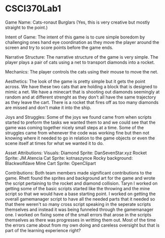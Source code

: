 # CSCI370Lab1
Game Name: 
Cats-ronaut Burglars
(Yes, this is very creative but mostly straight to the point.)

Intent of Game: 
The intent of this game is to cure simple boredom by challenging ones hand eye coordination as they move the player around the screen and try to score points before the game ends.

Narrative Structure: 
The narrative structure of the game is very simple. The player plays a pair of cats using a net to transport diamonds into a rocket.

Mechanics: 
The player controls the cats using their mouse to move the net.

Aesthetics: 
The look of the game is pretty simple but it gets the point across. We have these two cats that are holding a block that is designed to mimic a net. We have a minecart that is shooting out diamonds seemingly at random and at different strenght as they don't all have the same trajectory as they leave the cart. There is a rocket that fires off as too many diamonds are missed and don't make it into the ship.

Joys and Struggles:
Some of the joys we found came from when scripts started to preform the tasks we wanted them to and we could see that the game was coming together nicely small steps at a time.
Some of the struggles came from whenever the code was working fine but then not knowing where it needed to go in relation to the game objects or even the scene itself at times for what we wanted it to do.

Asset Attributions:
Visuals:
Diamond Sprite: DanSevenStar.xyz
Rocket Sprite: JM.Atencia
Cat Sprite: kotnaszynce
Rocky background: Blackwolfdave
Mine Cart Sprite: OpenClipart

Contributions: Both team members made significant contributions to the game. Rhett
found the sprites and background art for the game and wrote the script pertaining to the rocket and diamond collision.
Taryn
I worked on getting some of the basic scripts started like the throwing and the mine script so that we would have a base starting point. I worked on getting the overall gamemanager script to have all the needed parts that it needed so that there weren't so many cross script speaking in the seperate scripts themselves and instead it was being funneled through the gamemanager one. I worked on fixing some of the small errors that arose in the scripts themselves as there was progresses in writting them out. Most of the time the errors came about from my own doing and careless oversight but that is part of the learning experience right?
